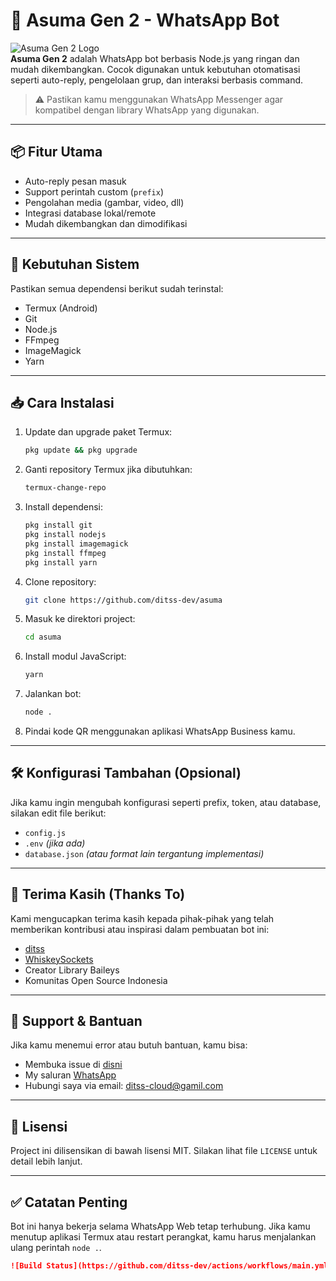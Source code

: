 # 🧠 Asuma Gen 2 - WhatsApp Bot  
  
![Asuma Gen 2 Logo](https://n.uguu.se/HoZfesxq.jpg)    
**Asuma Gen 2** adalah WhatsApp bot berbasis Node.js yang ringan dan mudah dikembangkan. Cocok digunakan untuk kebutuhan otomatisasi seperti auto-reply, pengelolaan grup, dan interaksi berbasis command.  
  
> ⚠️ Pastikan kamu menggunakan WhatsApp Messenger agar kompatibel dengan library WhatsApp yang digunakan.  
  
---  
  
## 📦 Fitur Utama  
- Auto-reply pesan masuk  
- Support perintah custom (`prefix`)  
- Pengolahan media (gambar, video, dll)  
- Integrasi database lokal/remote  
- Mudah dikembangkan dan dimodifikasi  
  
---  
  
## 🧰 Kebutuhan Sistem  
  
Pastikan semua dependensi berikut sudah terinstal:  
  
- Termux (Android)  
- Git  
- Node.js  
- FFmpeg  
- ImageMagick  
- Yarn  
  
---  
  
## 📥 Cara Instalasi  
  
1. Update dan upgrade paket Termux:  
   ```bash  
   pkg update && pkg upgrade  
   ```  
  
2. Ganti repository Termux jika dibutuhkan:  
   ```bash  
   termux-change-repo  
   ```  
  
3. Install dependensi:  
   ```bash  
   pkg install git  
   pkg install nodejs  
   pkg install imagemagick  
   pkg install ffmpeg  
   pkg install yarn  
   ```  
  
4. Clone repository:  
   ```bash  
   git clone https://github.com/ditss-dev/asuma  
   ```  
  
5. Masuk ke direktori project:  
   ```bash  
   cd asuma  
   ```  
  
6. Install modul JavaScript:  
   ```bash  
   yarn  
   ```  
  
7. Jalankan bot:  
   ```bash  
   node .  
   ```  
  
8. Pindai kode QR menggunakan aplikasi WhatsApp Business kamu.  
  
---  
  
## 🛠️ Konfigurasi Tambahan (Opsional)  
  
Jika kamu ingin mengubah konfigurasi seperti prefix, token, atau database, silakan edit file berikut:  
- `config.js`  
- `.env` *(jika ada)*  
- `database.json` *(atau format lain tergantung implementasi)*  
  
---  
  
## 🙏 Terima Kasih (Thanks To)  
  
Kami mengucapkan terima kasih kepada pihak-pihak yang telah memberikan kontribusi atau inspirasi dalam pembuatan bot ini:  
  
- [ditss](https://github.com/ditss-dev)  
- [WhiskeySockets](https://github.com/WhiskeySockets)  
- Creator Library Baileys  
- Komunitas Open Source Indonesia  
  
---  
  
## 💬 Support & Bantuan  
  
Jika kamu menemui error atau butuh bantuan, kamu bisa:  
- Membuka issue di [disni](https://github.com/ditss-dev/asuma/issues)
- My saluran [WhatsApp](https://whatsapp.com/channel/0029VaflxUXGE56szLxlPJ3c)
- Hubungi saya via email: ditss-cloud@gamil.com  
  
---  
  
## 📄 Lisensi  
  
Project ini dilisensikan di bawah lisensi MIT. Silakan lihat file `LICENSE` untuk detail lebih lanjut.  
  
---  
  
## ✅ Catatan Penting  
  
Bot ini hanya bekerja selama WhatsApp Web tetap terhubung. Jika kamu menutup aplikasi Termux atau restart perangkat, kamu harus menjalankan ulang perintah `node .`.  
```markdown  
![Build Status](https://github.com/ditss-dev/actions/workflows/main.yml/badge.svg)  
```  
